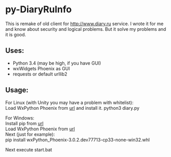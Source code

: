 py-DiaryRuInfo
==============

This is remake of old client for http://www.diary.ru service. I wrote it for me and know about security and logical problems. But it solve my problems and it is good.

## Uses:
- Python 3.4 (may be high, if you have GUI)  
- wxWidgets Phoenix as GUI
- requests or default urllib2

## Usage:

For Linux (with Unity you may have a problem with whitelist):  
    Load WxPython Phoenix from [url](http://wxpython.org/Phoenix/snapshot-builds/) and install it.
    python3 diary.py

For Windows:  
  Install pip from [url](http://pypi.python.org/pypi/pip/)  
  Load WxPython Phoenix from [url](http://wxpython.org/Phoenix/snapshot-builds/)  
  Next (just for example):  
  pip install wxPython_Phoenix-3.0.2.dev77713-cp33-none-win32.whl

  Next execute start.bat